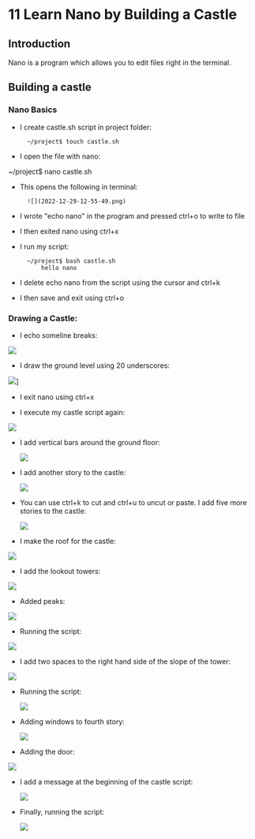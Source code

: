 # 11 Learn Nano by Building a Castle

## Introduction

Nano is a program which allows you to edit files right in the terminal.

## Building a castle

### Nano Basics

- I create castle.sh script in project folder:

        ~/project$ touch castle.sh

- I open the file with nano:

~/project$ nano castle.sh

- This opens the following in terminal:

        ![](2022-12-29-12-55-49.png)

- I wrote "echo nano" in the program and pressed ctrl+o to write to file

- I then exited nano using ctrl+x

- I run my script:

        ~/project$ bash castle.sh
            hello nano

- I delete echo nano from the script using the cursor and ctrl+k

- I then save and exit using ctrl+o

### Drawing a Castle:

- I echo someline breaks:

![](2022-12-29-13-01-02.png)

- I draw the ground level using 20 underscores:

![](2022-12-29-13-01-58.png)]

- I exit nano using ctrl+x

- I execute my castle script again:

![](2022-12-29-13-03-13.png)

- I add vertical bars around the ground floor:

    ![](2022-12-29-13-04-11.png)

- I add another story to the castle:

    ![](2022-12-29-13-04-57.png)

- You can use ctrl+k to cut and ctrl+u to uncut or paste. I add five more stories to the castle:

    ![](2022-12-29-13-06-37.png)

- I make the roof for the castle:

![](2022-12-29-13-13-24.png)

- I add the lookout towers:

![](2022-12-29-13-15-28.png)

- Added peaks:

![](2022-12-29-13-16-07.png)

- Running the script:

![](2022-12-29-13-16-47.png)

- I add two spaces to the right hand side of the slope of the tower:

![](2022-12-29-13-19-58.png)

- Running the script:

    ![](2022-12-29-13-20-37.png)

- Adding windows to fourth story:

    ![](2022-12-29-13-22-53.png)

- Adding the door:

![](2022-12-29-13-24-14.png)

- I add a message at the beginning of the castle script:

    ![](2022-12-29-13-25-58.png)

- Finally, running the script:

    ![](2022-12-29-13-26-32.png)